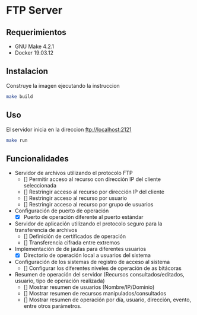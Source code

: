 # FTP Server

## Requerimientos

- GNU Make 4.2.1
- Docker 19.03.12


## Instalacion

Construye la imagen ejecutando la instruccion

```bash
make build
```

## Uso

El servidor inicia en la direccion [ftp://localhost:2121](ftp://localhost:2121)

```bash
make run
```

## Funcionalidades

- Servidor de archivos utilizando el protocolo FTP
  - [] Permitir acceso al recurso con dirección IP del cliente seleccionada
  - [] Restringir acceso al recurso por dirección IP del cliente
  - [] Restringir acceso al recurso por usuario
  - [] Restringir acceso al recurso por grupo de usuarios
- Configuración de puerto de operación
  - [X] Puerto de operación diferente al puerto estándar
- Servidor de aplicación utilizando el protocolo seguro para la transferencia de archivos
  - [] Definición de certificados de operación
  - [] Transferencia cifrada entre extremos
- Implementación de de jaulas para diferentes usuarios
  - [X] Directorio de operación local a usuarios del sistema
- Configuración de los sistemas de registro de acceso al sistema
  - [] Configurar los diferentes niveles de operación de as bitácoras
- Resumen de operación del servidor (Recursos consultados/editados, usuario, tipo de operación realizada)
  - [] Mostrar resumen de usuarios (Nombre/IP/Dominio)
  - [] Mostrar resumen de recursos manipulados/consultados
  - [] Mostrar resumen de operación por día, usuario, dirección, evento, entre otros parámetros.